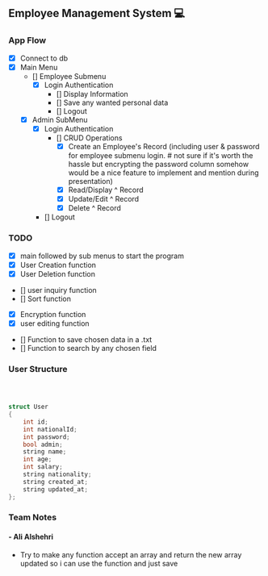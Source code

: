 ## Employee Management System 💻

### App Flow

- [x] Connect to db
- [x] Main Menu
  - [] Employee Submenu
    - [x] Login Authentication
      - [] Display Information
      - [] Save any wanted personal data
      - [] Logout
  - [x] Admin SubMenu
    - [x] Login Authentication
      - [] CRUD Operations
        - [x] Create an Employee's Record (including user & password for employee submenu login. # not sure if it's worth the hassle but encrypting the password column somehow would be a nice feature to implement and mention during presentation)
        - [x] Read/Display ^ Record
        - [x] Update/Edit ^ Record
        - [x] Delete ^ Record
    - [] Logout

### TODO

- [x] main followed by sub menus to start the program
- [x] User Creation function
- [x] User Deletion function
- [] user inquiry function
- [] Sort function
- [x] Encryption function
- [x] user editing function
- [] Function to save chosen data in a .txt
- [] Function to search by any chosen field

### User Structure

```c++



struct User
{
    int id;
    int nationalId;
    int password;
    bool admin;
    string name;
    int age;
    int salary;
    string nationality;
    string created_at;
    string updated_at;
};
```

### Team Notes

#### - Ali Alshehri

- Try to make any function accept an array and return the new array updated so i can use the function and just save
